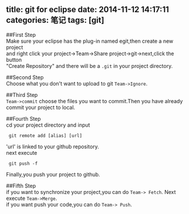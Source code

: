 title: git for eclipse
date: 2014-11-12 14:17:11
categories: 笔记
tags: [git]
---

##First Step  
Make sure your eclipse has the plug-in named egit,then create a new project  
and right click your project->Team->Share project->git->next,click the button  
"Create Repository" and there will be a `.git` in your project directory.  

##Second Step  
Choose what you don't want to upload to git `Team->Ignore`.  

##Third Step  
`Team->commit` choose the files you want to commit.Then you have already  
commit your project to local.  

##Fourth Step  
cd your project directory and input  
```
 git remote add [alias] [url]
```  
'url' is linked to your github repository.  
next execute  
```
 git push -f
```  
Finally,you push your project to github.  

##Fifth Step  
if you want to synchronize your project,you can do `Team-> Fetch`.
Next execute `Team->Merge`.  
if you want push your code,you can do `Team-> Push`.




